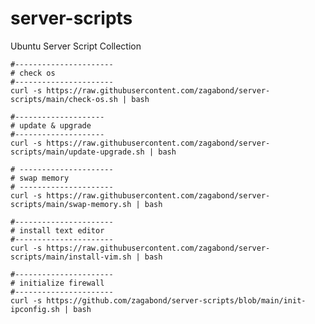 # server-scripts
Ubuntu Server Script Collection

    #----------------------
    # check os
    #----------------------
    curl -s https://raw.githubusercontent.com/zagabond/server-scripts/main/check-os.sh | bash
    
    #--------------------
    # update & upgrade
    #--------------------
    curl -s https://raw.githubusercontent.com/zagabond/server-scripts/main/update-upgrade.sh | bash
    
    # ---------------------
    # swap memory
    # ---------------------
    curl -s https://raw.githubusercontent.com/zagabond/server-scripts/main/swap-memory.sh | bash
    
    #----------------------
    # install text editor
    #----------------------
    curl -s https://raw.githubusercontent.com/zagabond/server-scripts/main/install-vim.sh | bash
    
    #----------------------
    # initialize firewall
    #----------------------
    curl -s https://github.com/zagabond/server-scripts/blob/main/init-ipconfig.sh | bash
